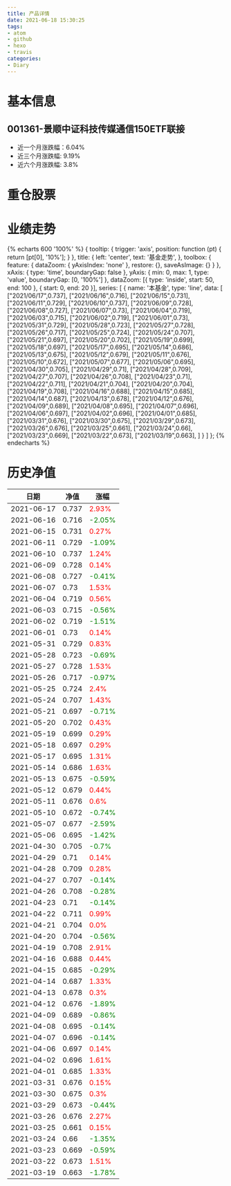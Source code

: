```yaml
---
title: 产品详情
date: 2021-06-18 15:30:25
tags:
- atom
- github
- hexo
- travis
categories:
- Diary
---
```


# 基本信息
## 001361-景顺中证科技传媒通信150ETF联接
- 近一个月涨跌幅：6.04%
- 近三个月涨跌幅: 9.19%
- 近六个月涨跌幅: 3.8%

# 重仓股票
# 业绩走势

{% echarts 600 '100%' %}
{
  tooltip: {
        trigger: 'axis',
        position: function (pt) {
            return [pt[0], '10%'];
        }
    },
    title: {
        left: 'center',
        text: '基金走势',
    },
    toolbox: {
        feature: {
            dataZoom: {
                yAxisIndex: 'none'
            },
            restore: {},
            saveAsImage: {}
        }
    },
    xAxis: {
        type: 'time',
        boundaryGap: false
    },
    yAxis: {
        min: 0,
        max: 1,
        type: 'value',
        boundaryGap: [0, '100%']
    },
    dataZoom: [{
        type: 'inside',
        start: 50,
        end: 100
    }, {
        start: 0,
        end: 20
    }],
    series: [
        {
            name: '本基金',
            type: 'line',
            data: [
["2021/06/17",0.737],
["2021/06/16",0.716],
["2021/06/15",0.731],
["2021/06/11",0.729],
["2021/06/10",0.737],
["2021/06/09",0.728],
["2021/06/08",0.727],
["2021/06/07",0.73],
["2021/06/04",0.719],
["2021/06/03",0.715],
["2021/06/02",0.719],
["2021/06/01",0.73],
["2021/05/31",0.729],
["2021/05/28",0.723],
["2021/05/27",0.728],
["2021/05/26",0.717],
["2021/05/25",0.724],
["2021/05/24",0.707],
["2021/05/21",0.697],
["2021/05/20",0.702],
["2021/05/19",0.699],
["2021/05/18",0.697],
["2021/05/17",0.695],
["2021/05/14",0.686],
["2021/05/13",0.675],
["2021/05/12",0.679],
["2021/05/11",0.676],
["2021/05/10",0.672],
["2021/05/07",0.677],
["2021/05/06",0.695],
["2021/04/30",0.705],
["2021/04/29",0.71],
["2021/04/28",0.709],
["2021/04/27",0.707],
["2021/04/26",0.708],
["2021/04/23",0.71],
["2021/04/22",0.711],
["2021/04/21",0.704],
["2021/04/20",0.704],
["2021/04/19",0.708],
["2021/04/16",0.688],
["2021/04/15",0.685],
["2021/04/14",0.687],
["2021/04/13",0.678],
["2021/04/12",0.676],
["2021/04/09",0.689],
["2021/04/08",0.695],
["2021/04/07",0.696],
["2021/04/06",0.697],
["2021/04/02",0.696],
["2021/04/01",0.685],
["2021/03/31",0.676],
["2021/03/30",0.675],
["2021/03/29",0.673],
["2021/03/26",0.676],
["2021/03/25",0.661],
["2021/03/24",0.66],
["2021/03/23",0.669],
["2021/03/22",0.673],
["2021/03/19",0.663],
]
        }
    ]
};
{% endecharts %}

# 历史净值

| 日期 | 净值 | 涨幅 |
| --- | --- | --- |
|2021-06-17|0.737|<font color=red>2.93%</font>|
|2021-06-16|0.716|<font color=green>-2.05%</font>|
|2021-06-15|0.731|<font color=red>0.27%</font>|
|2021-06-11|0.729|<font color=green>-1.09%</font>|
|2021-06-10|0.737|<font color=red>1.24%</font>|
|2021-06-09|0.728|<font color=red>0.14%</font>|
|2021-06-08|0.727|<font color=green>-0.41%</font>|
|2021-06-07|0.73|<font color=red>1.53%</font>|
|2021-06-04|0.719|<font color=red>0.56%</font>|
|2021-06-03|0.715|<font color=green>-0.56%</font>|
|2021-06-02|0.719|<font color=green>-1.51%</font>|
|2021-06-01|0.73|<font color=red>0.14%</font>|
|2021-05-31|0.729|<font color=red>0.83%</font>|
|2021-05-28|0.723|<font color=green>-0.69%</font>|
|2021-05-27|0.728|<font color=red>1.53%</font>|
|2021-05-26|0.717|<font color=green>-0.97%</font>|
|2021-05-25|0.724|<font color=red>2.4%</font>|
|2021-05-24|0.707|<font color=red>1.43%</font>|
|2021-05-21|0.697|<font color=green>-0.71%</font>|
|2021-05-20|0.702|<font color=red>0.43%</font>|
|2021-05-19|0.699|<font color=red>0.29%</font>|
|2021-05-18|0.697|<font color=red>0.29%</font>|
|2021-05-17|0.695|<font color=red>1.31%</font>|
|2021-05-14|0.686|<font color=red>1.63%</font>|
|2021-05-13|0.675|<font color=green>-0.59%</font>|
|2021-05-12|0.679|<font color=red>0.44%</font>|
|2021-05-11|0.676|<font color=red>0.6%</font>|
|2021-05-10|0.672|<font color=green>-0.74%</font>|
|2021-05-07|0.677|<font color=green>-2.59%</font>|
|2021-05-06|0.695|<font color=green>-1.42%</font>|
|2021-04-30|0.705|<font color=green>-0.7%</font>|
|2021-04-29|0.71|<font color=red>0.14%</font>|
|2021-04-28|0.709|<font color=red>0.28%</font>|
|2021-04-27|0.707|<font color=green>-0.14%</font>|
|2021-04-26|0.708|<font color=green>-0.28%</font>|
|2021-04-23|0.71|<font color=green>-0.14%</font>|
|2021-04-22|0.711|<font color=red>0.99%</font>|
|2021-04-21|0.704|<font color=red>0.0%</font>|
|2021-04-20|0.704|<font color=green>-0.56%</font>|
|2021-04-19|0.708|<font color=red>2.91%</font>|
|2021-04-16|0.688|<font color=red>0.44%</font>|
|2021-04-15|0.685|<font color=green>-0.29%</font>|
|2021-04-14|0.687|<font color=red>1.33%</font>|
|2021-04-13|0.678|<font color=red>0.3%</font>|
|2021-04-12|0.676|<font color=green>-1.89%</font>|
|2021-04-09|0.689|<font color=green>-0.86%</font>|
|2021-04-08|0.695|<font color=green>-0.14%</font>|
|2021-04-07|0.696|<font color=green>-0.14%</font>|
|2021-04-06|0.697|<font color=red>0.14%</font>|
|2021-04-02|0.696|<font color=red>1.61%</font>|
|2021-04-01|0.685|<font color=red>1.33%</font>|
|2021-03-31|0.676|<font color=red>0.15%</font>|
|2021-03-30|0.675|<font color=red>0.3%</font>|
|2021-03-29|0.673|<font color=green>-0.44%</font>|
|2021-03-26|0.676|<font color=red>2.27%</font>|
|2021-03-25|0.661|<font color=red>0.15%</font>|
|2021-03-24|0.66|<font color=green>-1.35%</font>|
|2021-03-23|0.669|<font color=green>-0.59%</font>|
|2021-03-22|0.673|<font color=red>1.51%</font>|
|2021-03-19|0.663|<font color=green>-1.78%</font>|

